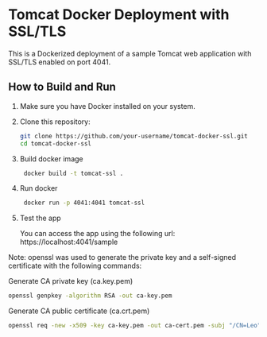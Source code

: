 # Tomcat Docker Deployment with SSL/TLS

This is a Dockerized deployment of a sample Tomcat web application with SSL/TLS enabled on port 4041.

## How to Build and Run

1. Make sure you have Docker installed on your system.

2. Clone this repository:

   ```bash
   git clone https://github.com/your-username/tomcat-docker-ssl.git
   cd tomcat-docker-ssl
   ```

3. Build docker image

   ```bash
    docker build -t tomcat-ssl .
    ```

4. Run docker

   ```bash
    docker run -p 4041:4041 tomcat-ssl
   ```

5. Test the app

   You can access the app using the following url: https://localhost:4041/sample

Note: openssl was used to generate the private key and a self-signed certificate with the following commands:

Generate CA private key (ca.key.pem)
   ```bash
   openssl genpkey -algorithm RSA -out ca-key.pem
   ```
Generate CA public certificate (ca.crt.pem)
   ```bash
   openssl req -new -x509 -key ca-key.pem -out ca-cert.pem -subj "/CN=Leo"
   ```
